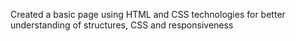 Created a basic page using HTML and CSS technologies for better understanding of structures, CSS and responsiveness

